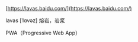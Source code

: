
[https://lavas.baidu.com/](https://lavas.baidu.com/)

lavas [ˈlɑvəz]  熔岩，岩浆

PWA（Progressive Web App）
